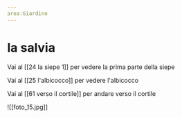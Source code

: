 ```yaml
---
area:Giardino
---
```

# la salvia

Vai al [[24 la siepe 1]] per vedere la prima parte della siepe

Vai al [[25 l'albicocco]] per vedere l'albicocco

Vai al [[61 verso il cortile]] per andare verso il cortile

![[foto_15.jpg]]
